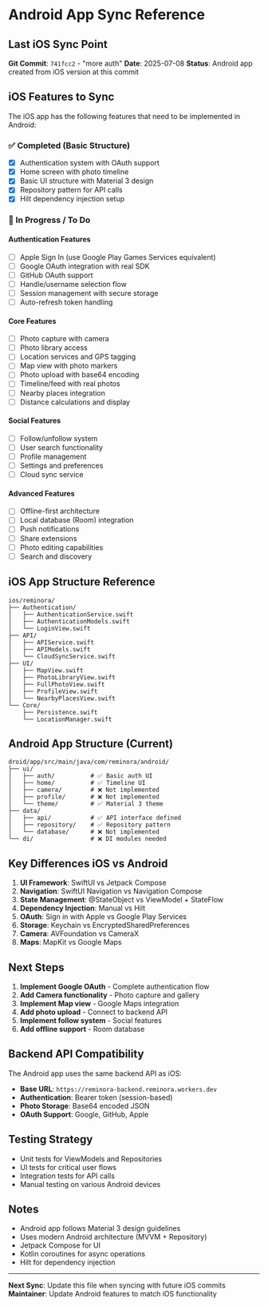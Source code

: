# Android App Sync Reference

## Last iOS Sync Point
**Git Commit**: `741fcc2` - "more auth"
**Date**: 2025-07-08
**Status**: Android app created from iOS version at this commit

## iOS Features to Sync
The iOS app has the following features that need to be implemented in Android:

### ✅ Completed (Basic Structure)
- [x] Authentication system with OAuth support
- [x] Home screen with photo timeline
- [x] Basic UI structure with Material 3 design
- [x] Repository pattern for API calls
- [x] Hilt dependency injection setup

### 🔄 In Progress / To Do

#### Authentication Features
- [ ] Apple Sign In (use Google Play Games Services equivalent)
- [ ] Google OAuth integration with real SDK
- [ ] GitHub OAuth support
- [ ] Handle/username selection flow
- [ ] Session management with secure storage
- [ ] Auto-refresh token handling

#### Core Features
- [ ] Photo capture with camera
- [ ] Photo library access
- [ ] Location services and GPS tagging
- [ ] Map view with photo markers
- [ ] Photo upload with base64 encoding
- [ ] Timeline/feed with real photos
- [ ] Nearby places integration
- [ ] Distance calculations and display

#### Social Features
- [ ] Follow/unfollow system
- [ ] User search functionality
- [ ] Profile management
- [ ] Settings and preferences
- [ ] Cloud sync service

#### Advanced Features
- [ ] Offline-first architecture
- [ ] Local database (Room) integration
- [ ] Push notifications
- [ ] Share extensions
- [ ] Photo editing capabilities
- [ ] Search and discovery

## iOS App Structure Reference
```
ios/reminora/
├── Authentication/
│   ├── AuthenticationService.swift
│   ├── AuthenticationModels.swift
│   └── LoginView.swift
├── API/
│   ├── APIService.swift
│   ├── APIModels.swift
│   └── CloudSyncService.swift
├── UI/
│   ├── MapView.swift
│   ├── PhotoLibraryView.swift
│   ├── FullPhotoView.swift
│   ├── ProfileView.swift
│   └── NearbyPlacesView.swift
└── Core/
    ├── Persistence.swift
    └── LocationManager.swift
```

## Android App Structure (Current)
```
droid/app/src/main/java/com/reminora/android/
├── ui/
│   ├── auth/          # ✅ Basic auth UI
│   ├── home/          # ✅ Timeline UI
│   ├── camera/        # ❌ Not implemented
│   ├── profile/       # ❌ Not implemented
│   └── theme/         # ✅ Material 3 theme
├── data/
│   ├── api/           # ✅ API interface defined
│   ├── repository/    # ✅ Repository pattern
│   └── database/      # ❌ Not implemented
└── di/                # ❌ DI modules needed
```

## Key Differences iOS vs Android
1. **UI Framework**: SwiftUI vs Jetpack Compose
2. **Navigation**: SwiftUI Navigation vs Navigation Compose
3. **State Management**: @StateObject vs ViewModel + StateFlow
4. **Dependency Injection**: Manual vs Hilt
5. **OAuth**: Sign in with Apple vs Google Play Services
6. **Storage**: Keychain vs EncryptedSharedPreferences
7. **Camera**: AVFoundation vs CameraX
8. **Maps**: MapKit vs Google Maps

## Next Steps
1. **Implement Google OAuth** - Complete authentication flow
2. **Add Camera functionality** - Photo capture and gallery
3. **Implement Map view** - Google Maps integration
4. **Add photo upload** - Connect to backend API
5. **Implement follow system** - Social features
6. **Add offline support** - Room database

## Backend API Compatibility
The Android app uses the same backend API as iOS:
- **Base URL**: `https://reminora-backend.reminora.workers.dev`
- **Authentication**: Bearer token (session-based)
- **Photo Storage**: Base64 encoded JSON
- **OAuth Support**: Google, GitHub, Apple

## Testing Strategy
- Unit tests for ViewModels and Repositories
- UI tests for critical user flows
- Integration tests for API calls
- Manual testing on various Android devices

## Notes
- Android app follows Material 3 design guidelines
- Uses modern Android architecture (MVVM + Repository)
- Jetpack Compose for UI
- Kotlin coroutines for async operations
- Hilt for dependency injection

---
**Next Sync**: Update this file when syncing with future iOS commits
**Maintainer**: Update Android features to match iOS functionality